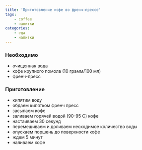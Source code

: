 ```yaml
---
title: 'Приготовление кофе во френч-прессе'
tags: 
    - coffee
    - напитки
categories:
    - еда
    - напитки
---
```


### Необходимо
* очищенная вода
* кофе крупного помола (10 грамм/100 мл)
* френч-пресс

### Приготовление
* кипятим воду
* обдаем кипятком френч пресс
* засыпаем кофе
* заливаем горячей водой (90-95 С) кофе
* настаиваем 30 секунд
* перемешиваем и доливаем неоходимое количество воды
* опускаем поршень до поверхности кофе
* ждем 5 минут
* наливаем кофе